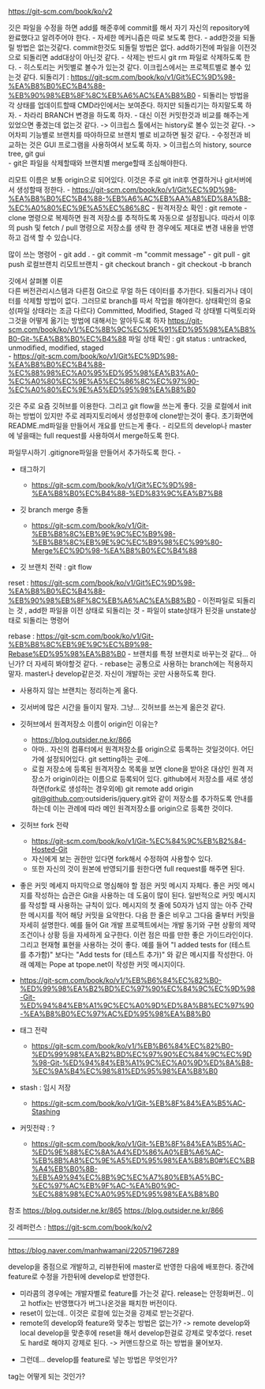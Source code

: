 
https://git-scm.com/book/ko/v2

깃은 파일을 수정을 하면 add를 해준후에 commit를 해서 자기 자신의 repository에 완료했다고 알려주어야 한다.
	- 자세한 메커니즘은 따로 보도록 한다.
	- add한것을 되돌릴 방법은 없는것같다. commit한것도 되돌릴 방법은 없다. 
		add하기전에 파일을 이전것으로 되돌리면 add대상이 아닌것 같다.
	- 삭제는 반드시 git rm 파일로 삭제하도록 한다. 
	- 히스토리는 커밋별로 볼수가 있는것 같다. 
		이크립스에서는 프로젝트별로 볼수 있는것 같다. 
		되돌리기 : https://git-scm.com/book/ko/v1/Git%EC%9D%98-%EA%B8%B0%EC%B4%88-%EB%90%98%EB%8F%8C%EB%A6%AC%EA%B8%B0
			- 되돌리는 방법을 각 상태를 업데이트할때 CMD라인에서는 보여준다. 하지만 되돌리기는 하지말도록 하자. 
			- 차라리 BRANCH 변경을 하도록 하자.
	- 대신 이전 커밋한것과 비교를 해주는게 있었으면 좋겠는데 없는것 같다. 
		-> 이크립스 툴에서는 history로 볼수 있는것 같다.
		-> 어차피 기능별로 브랜치를 따야하므로 브랜치 별로 비교하면 될것 같다.
	- 수정전과 비교하는 것은 GUI 프로그램을 사용하여서 보도록 하자.
		> 이크립스의 history, source tree, git gui	
	- git은 파일을 삭제할때와 브랜치별 merge할때 조심해야한다.

리모트 이름은 보통 origin으로 되어있다. 이것은 주로 git init후 연결하거나 git서버에서 생성할때 정한다.
	- https://git-scm.com/book/ko/v1/Git%EC%9D%98-%EA%B8%B0%EC%B4%88-%EB%A6%AC%EB%AA%A8%ED%8A%B8-%EC%A0%80%EC%9E%A5%EC%86%8C
	- 원격저장소 확인 : git remote
	- clone 명령으로 복제하면 원격 저장소를 추적하도록 자동으로 설정됩니다. 따라서 이후의 push 및 fetch / pull 명령으로 저장소를 생략 한 경우에도 제대로 변경 내용을 반영하고 검색 할 수 있습니다.


많이 쓰는 명령어
	- git add .
	- git commit -m "commit message"
	- git pull
	- git push 로컬브랜치 리모트브랜치
	- git checkout branch
	- git checkout -b branch

깃에서 살펴볼 이론	
	다른 버전관리시스템과 다른점
		Git으로 무얼 하든 데이터를 추가한다. 되돌리거나 데이터를 삭제할 방법이 없다.
		그러므로 branch를 따서 작업을 해야한다.
	상태확인의 중요성(파일 상태라는 조금 다르다)
		Committed, Modified, Staged
		각 상태별 디렉토리와 그것을 어떻게 옮기는 방법에 대해서는 알아두도록 하자
			https://git-scm.com/book/ko/v1/%EC%8B%9C%EC%9E%91%ED%95%98%EA%B8%B0-Git-%EA%B8%B0%EC%B4%88
	파일 상태 확인 : git status : untracked, unmodified, modified, staged		
		- https://git-scm.com/book/ko/v1/Git%EC%9D%98-%EA%B8%B0%EC%B4%88-%EC%88%98%EC%A0%95%ED%95%98%EA%B3%A0-%EC%A0%80%EC%9E%A5%EC%86%8C%EC%97%90-%EC%A0%80%EC%9E%A5%ED%95%98%EA%B8%B0

깃은 주로 요즘 깃허브를 이용한다. 그리고 git flow을 쓰는게 좋다.
	깃을 로컬에서 init하는 방법이 있지만 주로 레파지토리에서 생성한후에 clone받는것이 좋다.
	초기화면에 README.md파일을 만들어서 개요를 만드는게 좋다.
	- 리모트의 develop나 master에 넣을때는 full request를 사용하여서 merge하도록 한다.

파일무시하기 
	.gitignore파일을 만들어서 추가하도록 한다.
		- 

* 태그하기 
	- https://git-scm.com/book/ko/v1/Git%EC%9D%98-%EA%B8%B0%EC%B4%88-%ED%83%9C%EA%B7%B8

* 깃 branch merge 충돌
	- https://git-scm.com/book/ko/v1/Git-%EB%B8%8C%EB%9E%9C%EC%B9%98-%EB%B8%8C%EB%9E%9C%EC%B9%98%EC%99%80-Merge%EC%9D%98-%EA%B8%B0%EC%B4%88

* 깃 브랜치 전략 : git flow

reset : https://git-scm.com/book/ko/v1/Git%EC%9D%98-%EA%B8%B0%EC%B4%88-%EB%90%98%EB%8F%8C%EB%A6%AC%EA%B8%B0
	- 이전파일로 되돌리는 것 , add한 파일을 이전 상태로 되돌리는 것
	- 파일이 state상태가 된것을 unstate상태로 되돌리는 명령어	

rebase : https://git-scm.com/book/ko/v1/Git-%EB%B8%8C%EB%9E%9C%EC%B9%98-Rebase%ED%95%98%EA%B8%B0
	- 브랜치를 특정 브랜치로 바꾸는것 같다... 아닌가? 더 자세히 봐야할것 같다.
	- rebase는 공통으로 사용하는 branch에는 적용하지 말자. master나 develop같은것. 자신이 개발하는 곳만 사용하도록 한다.

* 사용하지 않는 브랜치는 정리하는게 옮다.	
* 깃서버에 많은 시간을 들이지 말자. 그냥... 깃허브를 쓰는게 옮은것 같다.
* 깃허브에서 원격저장소 이름이 origin인 이유는?
	- https://blog.outsider.ne.kr/866
	- 아마.. 자신의 컴퓨터에서 원격저장소를 origin으로 등록하는 것일것이다. 어딘가에 설정되어있다. git setting하는 곳에...
	-  로컬 저장소에 등록된 원격저장소 목록을 보면 clone을 받아온 대상인 원격 저장소가 origin이라는 이름으로 등록되어 있다. github에서 저장소를 새로 생성하면(fork로 생성하는 경우외에) git remote add origin git@github.com:outsideris/jquery.git와 같이 저장소를 추가하도록 안내를 하는데 이는 관례에 따라 메인 원격저장소를 origin으로 등록한 것이다.

* 깃허브 fork 전략 
	- https://git-scm.com/book/ko/v1/Git-%EC%84%9C%EB%B2%84-Hosted-Git
	- 자신에게 보는 권한만 있다면 fork해서 수정하여 사용할수 있다.
	- 또한 자신의 것이 원본에 반영되기를 원한다면 full request를 해주면 된다.

* 좋은 커밋 메세지 
마지막으로 명심해야 할 점은 커밋 메시지 자체다. 좋은 커밋 메시지를 작성하는 습관은 Git을 사용하는 데 도움이 많이 된다. 일반적으로 커밋 메시지를 작성할 때 사용하는 규칙이 있다. 메시지의 첫 줄에 50자가 넘지 않는 아주 간략한 메시지를 적어 해당 커밋을 요약한다. 다음 한 줄은 비우고 그다음 줄부터 커밋을 자세히 설명한다. 예를 들어 Git 개발 프로젝트에서는 개발 동기와 구현 상황의 제약조건이나 상황 등을 자세하게 요구한다. 이런 점은 따를 만한 좋은 가이드라인이다. 그리고 현재형 표현을 사용하는 것이 좋다. 예를 들어 "I added tests for (테스트를 추가함)" 보다는 "Add tests for (테스트 추가)" 와 같은 메시지를 작성한다. 아래 예제는 Pope at tpope.net이 작성한 커밋 메시지이다.
 - https://git-scm.com/book/ko/v1/%EB%B6%84%EC%82%B0-%ED%99%98%EA%B2%BD%EC%97%90%EC%84%9C%EC%9D%98-Git-%ED%94%84%EB%A1%9C%EC%A0%9D%ED%8A%B8%EC%97%90-%EA%B8%B0%EC%97%AC%ED%95%98%EA%B8%B0

* 태그 전략 
	- https://git-scm.com/book/ko/v1/%EB%B6%84%EC%82%B0-%ED%99%98%EA%B2%BD%EC%97%90%EC%84%9C%EC%9D%98-Git-%ED%94%84%EB%A1%9C%EC%A0%9D%ED%8A%B8-%EC%9A%B4%EC%98%81%ED%95%98%EA%B8%B0

* stash : 임시 저장
	- https://git-scm.com/book/ko/v1/Git-%EB%8F%84%EA%B5%AC-Stashing

* 커밋전략 : ?
	- https://git-scm.com/book/ko/v1/Git-%EB%8F%84%EA%B5%AC-%ED%9E%88%EC%8A%A4%ED%86%A0%EB%A6%AC-%EB%8B%A8%EC%9E%A5%ED%95%98%EA%B8%B0#%EC%BB%A4%EB%B0%8B-%EB%A9%94%EC%8B%9C%EC%A7%80%EB%A5%BC-%EC%97%AC%EB%9F%AC-%EA%B0%9C-%EC%88%98%EC%A0%95%ED%95%98%EA%B8%B0








참조 
https://blog.outsider.ne.kr/865
https://blog.outsider.ne.kr/866


깃 레퍼런스 : https://git-scm.com/book/ko/v2



---

https://blog.naver.com/manhwamani/220571967289

develop을 중점으로 개발하고, 리뷰한뒤에 master로 반영한 다음에 배포한다. 중간에 feature로 수정을 가한뒤에 develop로 반영한다.
   - 미라콤의 경우에는 개발자별로 feature를 가는것 같다. release는 안정화버전.. 이고 hotfix는 반영했다가 버그나온것을 패치한 버전이다. 
  - reset이 있는데.. 이것은 로컬에 있는것을 강제로 받는것같다. 
   - remote의 develop와 feature와 맞추는 방법은 없는가?
      -> remote develop와 local develop을 맞춘후에 reset을 해서 develop한걸로 강제로 맞추었다. reset도 hard로 해야지 강제로 된다.
      -> 커맨드창으로 하는 방법을 물어보자.

* 그런데... develop를 feature로 넣는 방법은 무엇인가?


tag는 어떻게 되는 것인가?

